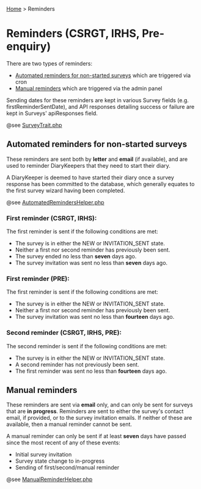 [Home](../README.md) > Reminders

# Reminders (CSRGT, IRHS, Pre-enquiry)

There are two types of reminders:

* [Automated reminders for non-started surveys](#automated-reminders-for-non-started-surveys) which are triggered via cron
* [Manual reminders](#manual-reminders) which are triggered via the admin panel

Sending dates for these reminders are kept in various Survey fields (e.g. firstReminderSentDate), and API responses 
detailing success or failure are kept in Surveys' apiResponses field.

@see [SurveyTrait.php](../src/Entity/SurveyTrait.php)

## Automated reminders for non-started surveys

These reminders are sent both by __letter__ and __email__ (if available), and are used to reminder DiaryKeepers that 
they need to start their diary.

A DiaryKeeper is deemed to have started their diary once a survey response has been committed to the database, which
generally equates to the first survey wizard having been completed.

@see [AutomatedRemindersHelper.php](../src/Utility/Reminder/AutomatedRemindersHelper.php)

### First reminder (CSRGT, IRHS):

The first reminder is sent if the following conditions are met:

* The survey is in either the NEW or INVITATION_SENT state.
* Neither a first nor second reminder has previously been sent.
* The survey ended no less than __seven__ days ago.
* The survey invitation was sent no less than __seven__ days ago.

### First reminder (PRE):

The first reminder is sent if the following conditions are met:

* The survey is in either the NEW or INVITATION_SENT state.
* Neither a first nor second reminder has previously been sent.
* The survey invitation was sent no less than __fourteen__ days ago.

### Second reminder (CSRGT, IRHS, PRE):

The second reminder is sent if the following conditions are met:

* The survey is in either the NEW or INVITATION_SENT state.
* A second reminder has not previously been sent.
* The first reminder was sent no less than __fourteen__ days ago.

## Manual reminders

These reminders are sent via __email__ only, and can only be sent for surveys that are __in progress__. Reminders are sent to either the survey's contact email, if provided, or to the 
survey invitation emails. If neither of these are available, then a manual reminder cannot be sent. 

A manual reminder can only be sent if at least __seven__ days have passed since the most recent of any of these events:

* Initial survey invitation
* Survey state change to in-progress
* Sending of first/second/manual reminder

@see [ManualReminderHelper.php](../src/Utility/Reminder/ManualReminderHelper.php)
